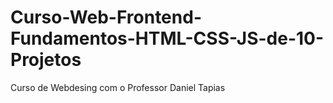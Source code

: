 # Curso-Web-Frontend-Fundamentos-HTML-CSS-JS-de-10-Projetos
Curso de Webdesing com o Professor Daniel Tapias

